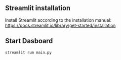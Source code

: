 ## Streamlit installation
Install Streamlit according to the installation manual: https://docs.streamlit.io/library/get-started/installation

## Start Dasboard
``streamlit run main.py``